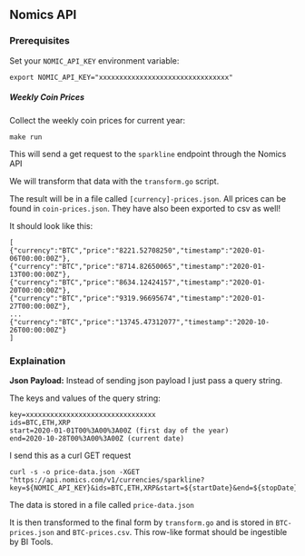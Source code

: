 ## Nomics API

### Prerequisites

Set your `NOMIC_API_KEY` environment variable:

```
export NOMIC_API_KEY="xxxxxxxxxxxxxxxxxxxxxxxxxxxxxxxx"
```

##### Weekly Coin Prices

Collect the weekly coin prices for current year:

```
make run
```

This will send a get request to the `sparkline` endpoint through the Nomics API

We will transform that data with the `transform.go` script.

The result will be in a file called `[currency]-prices.json`. All prices can be found in `coin-prices.json`.
They have also been exported to csv as well!

It should look like this:

```
[
{"currency":"BTC","price":"8221.52708250","timestamp":"2020-01-06T00:00:00Z"},
{"currency":"BTC","price":"8714.82650065","timestamp":"2020-01-13T00:00:00Z"},
{"currency":"BTC","price":"8634.12424157","timestamp":"2020-01-20T00:00:00Z"},
{"currency":"BTC","price":"9319.96695674","timestamp":"2020-01-27T00:00:00Z"},
...
{"currency":"BTC","price":"13745.47312077","timestamp":"2020-10-26T00:00:00Z"}
]
```

### Explaination

**Json Payload:** Instead of sending json payload I just pass a query string.

The keys and values of the query string:
```
key=xxxxxxxxxxxxxxxxxxxxxxxxxxxxxxxx
ids=BTC,ETH,XRP
start=2020-01-01T00%3A00%3A00Z (first day of the year)
end=2020-10-28T00%3A00%3A00Z (current date)
```

I send this as a curl GET request

```
curl -s -o price-data.json -XGET "https://api.nomics.com/v1/currencies/sparkline?key=${NOMIC_API_KEY}&ids=BTC,ETH,XRP&start=${startDate}&end=${stopDate}
```

The data is stored in a file called `price-data.json`

It is then transformed to the final form by `transform.go` and is stored in `BTC-prices.json` and `BTC-prices.csv`.
This row-like format should be ingestible by BI Tools.
